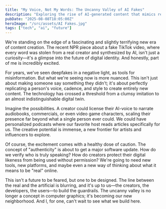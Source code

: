 ```yaml
---
title: "My Voice, Not My Words: The Uncanny Valley of AI Fakes"
description: "Exploring the rise of AI-generated content that mimics real creators and the implications for digital identity and trust online."
pubDate: "2025-08-08T18:05:00Z"
heroImage: "/src/assets/AI Fakes.jpg"
tags: ["tech", "ai", "future"]
---
```


We're standing on the edge of a fascinating and slightly terrifying new era of content creation. The recent NPR piece about a fake TikTok video, where every word was stolen from a real creator and synthesized by AI, isn't just a curiosity—it's a glimpse into the future of digital identity. And honestly, part of me is incredibly excited.

For years, we've seen deepfakes in a negative light, as tools for misinformation. But what we're seeing now is more nuanced. This isn't just about making someone say something they didn't; it's about perfectly replicating a person's voice, cadence, and style to create entirely new content. The technology has crossed a threshold from a clumsy imitation to an almost indistinguishable digital twin.

Imagine the possibilities. A creator could license their AI-voice to narrate audiobooks, commercials, or even video game characters, scaling their presence far beyond what a single person ever could. We could have personalized podcasts where our favorite host reads articles specifically for us. The creative potential is immense, a new frontier for artists and influencers to explore.

Of course, the excitement comes with a healthy dose of caution. The concept of "authenticity" is about to get a major software update. How do we verify who is truly speaking? How do creators protect their digital likeness from being used without permission? We're going to need new tools, new platforms, and maybe even a new way of thinking about what it means to be "real" online.

This isn't a future to be feared, but one to be designed. The line between the real and the artificial is blurring, and it's up to us—the creators, the developers, the users—to build the guardrails. The uncanny valley is no longer a concept in computer graphics; it's becoming our new neighborhood. And I, for one, can't wait to see what we build here.
